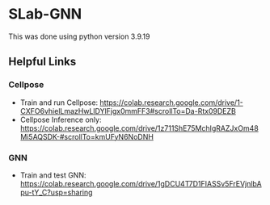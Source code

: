 # SLab-GNN
This was done using python version 3.9.19

## Helpful Links

### Cellpose
* Train and run Cellpose: https://colab.research.google.com/drive/1-CXFO6vhielLmazHwLlDYlFjgx0mmFF3#scrollTo=Da-Rtx09DEZB
* Cellpose Inference only: https://colab.research.google.com/drive/1z711ShE75MchIgRAZJxOm48Mi5AQSDK-#scrollTo=kmUFyN6NoDNH

### GNN
* Train and test GNN: https://colab.research.google.com/drive/1gDCU4T7D1FIASSv5FrEVjnlbApu-tY_C?usp=sharing
